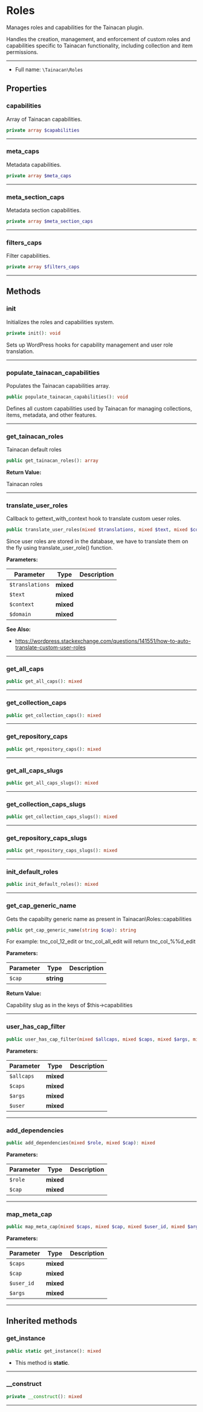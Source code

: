 # Roles


Manages roles and capabilities for the Tainacan plugin.

Handles the creation, management, and enforcement of custom roles and capabilities
specific to Tainacan functionality, including collection and item permissions.

***

* Full name: `\Tainacan\Roles`

## Properties

### capabilities

Array of Tainacan capabilities.

```php
private array $capabilities
```

***

### meta_caps

Metadata capabilities.

```php
private array $meta_caps
```

***

### meta_section_caps

Metadata section capabilities.

```php
private array $meta_section_caps
```

***

### filters_caps

Filter capabilities.

```php
private array $filters_caps
```

***

## Methods

### init

Initializes the roles and capabilities system.

```php
private init(): void
```

Sets up WordPress hooks for capability management and user role translation.

***

### populate_tainacan_capabilities

Populates the Tainacan capabilities array.

```php
public populate_tainacan_capabilities(): void
```

Defines all custom capabilities used by Tainacan for managing
collections, items, metadata, and other features.

***

### get_tainacan_roles

Tainacan default roles

```php
public get_tainacan_roles(): array
```

**Return Value:**

Tainacan roles

***

### translate_user_roles

Callback to gettext_with_context hook to translate custom ueser roles.

```php
public translate_user_roles(mixed $translations, mixed $text, mixed $context, mixed $domain): mixed
```

Since user roles are stored in the database, we have to translate them on the fly
using translate_user_role() function.

**Parameters:**

| Parameter       | Type      | Description |
|-----------------|-----------|-------------|
| `$translations` | **mixed** |             |
| `$text`         | **mixed** |             |
| `$context`      | **mixed** |             |
| `$domain`       | **mixed** |             |

**See Also:**

* https://wordpress.stackexchange.com/questions/141551/how-to-auto-translate-custom-user-roles

***

### get_all_caps

```php
public get_all_caps(): mixed
```

***

### get_collection_caps

```php
public get_collection_caps(): mixed
```

***

### get_repository_caps

```php
public get_repository_caps(): mixed
```

***

### get_all_caps_slugs

```php
public get_all_caps_slugs(): mixed
```

***

### get_collection_caps_slugs

```php
public get_collection_caps_slugs(): mixed
```

***

### get_repository_caps_slugs

```php
public get_repository_caps_slugs(): mixed
```

***

### init_default_roles

```php
public init_default_roles(): mixed
```

***

### get_cap_generic_name

Gets the capabilty generic name as present in
Tainacan\Roles::capabilities

```php
public get_cap_generic_name(string $cap): string
```

For example: tnc_col_12_edit or tnc_col_all_edit will return tnc_col_%%d_edit

**Parameters:**

| Parameter | Type       | Description |
|-----------|------------|-------------|
| `$cap`    | **string** |             |

**Return Value:**

Capability slug as in the keys of $this->capabilities

***

### user_has_cap_filter

```php
public user_has_cap_filter(mixed $allcaps, mixed $caps, mixed $args, mixed $user): mixed
```

**Parameters:**

| Parameter  | Type      | Description |
|------------|-----------|-------------|
| `$allcaps` | **mixed** |             |
| `$caps`    | **mixed** |             |
| `$args`    | **mixed** |             |
| `$user`    | **mixed** |             |

***

### add_dependencies

```php
public add_dependencies(mixed $role, mixed $cap): mixed
```

**Parameters:**

| Parameter | Type      | Description |
|-----------|-----------|-------------|
| `$role`   | **mixed** |             |
| `$cap`    | **mixed** |             |

***

### map_meta_cap

```php
public map_meta_cap(mixed $caps, mixed $cap, mixed $user_id, mixed $args): mixed
```

**Parameters:**

| Parameter  | Type      | Description |
|------------|-----------|-------------|
| `$caps`    | **mixed** |             |
| `$cap`     | **mixed** |             |
| `$user_id` | **mixed** |             |
| `$args`    | **mixed** |             |

***

## Inherited methods

### get_instance

```php
public static get_instance(): mixed
```

* This method is **static**.
***

### __construct

```php
private __construct(): mixed
```

***
